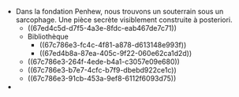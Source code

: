 - Dans la fondation Penhew, nous trouvons un souterrain sous un sarcophage. Une pièce secrète visiblement construite à posteriori.
	- ((67ed4c5d-d7f5-4a3e-8fdc-eab467de7c71))
	- Bibliothèque
		- ((67c786e3-fc4c-4f81-a878-d613148e993f))
		- ((67ed4b8a-87ea-405c-9f22-060e62ca1d2d))
	- ((67c786e3-264f-4ede-b4a1-c3057e09e680))
	- ((67c786e3-b7e7-4cfc-b7f9-dbebd922ce1c))
	- ((67c786e3-91cb-453a-9ef8-6112f6093d75))
-